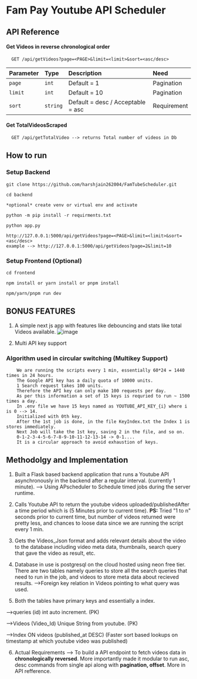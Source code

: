 # **Fam Pay Youtube API Scheduler**

## API Reference

#### Get Videos in reverse chronological order 

```http
  GET /api/getVideos?page=<PAGE>&limit=<limit>&sort=<asc/desc>
```

| Parameter | Type     | Description                |Need|
| :-------- | :------- | :------------------------- |:-----|
| `page` | `int` | Default = 1 |Pagination|   
| `limit` | `int` | Default = 10 |Pagination|
| `sort` | `string` | Default = desc / Acceptable = asc|Requirement|


#### Get TotalVideosScraped

```http
  GET /api/getTotalVideo --> returns Total number of videos in Db
```

## How to run
### Setup Backend
    git clone https://github.com/harshjain262004/FamTubeScheduler.git

    cd backend

    *optional* create venv or virtual env and activate

    python -m pip install -r requirments.txt

    python app.py

    http://127.0.0.1:5000/api/getVideos?page=<PAGE>&limit=<limit>&sort=<asc/desc>
    example --> http://127.0.0.1:5000/api/getVideos?page=2&limit=10 

### Setup Frontend (Optional)
    cd frontend

    npm install or yarn install or pnpm install

    npm/yarn/pnpm run dev

## BONUS FEATURES
1. A simple next js app with features like debouncing and stats like total Videos available.
   ![image](https://github.com/user-attachments/assets/52afea40-9493-4a62-b4cc-d31609b4c2a2)

3. Multi API key support
### Algorithm used in circular switching (Multikey Support)
        We are running the scripts every 1 min, essentially 60*24 = 1440 times in 24 hours.
        The Google API key has a daily quota of 10000 units.
        1 Search request takes 100 units.
        Therefore the API key can only make 100 requests per day.
        As per this information a set of 15 keys is requried to run ~ 1500 times a day. 
        In .env file we have 15 keys named as YOUTUBE_API_KEY_{i} where i is 0 --> 14.
        Initialized with 0th key. 
        After the 1st job is done, in the file KeyIndex.txt the Index 1 is stores immediately.
        Next Job will take the 1st key, saving 2 in the file, and so on.
        0-1-2-3-4-5-6-7-8-9-10-11-12-13-14 -> 0-1....
        It is a circular approach to avoid exhaustion of keys.
    
    

    
## Methodolgy and Implementation
1. Built a Flask based backend application that runs a Youtube API asynchronously in the backend after a regular interval. (currently 1 minute).
--> Using APscheduler to Schedule timed jobs during the server runtime.

2. Calls Youtube API to return the youtube videos uploaded/publishedAfter a time period which is (5 Minutes prior to current time).
**PS:** Tried "1 to n" seconds prior to current time, but number of videos returned were pretty less, and chances to loose data since we are running the script every 1 min.

3. Gets the Videos_Json format and adds relevant details about the video to the database including video meta data, thumbnails, search query that gave the video as result, etc. 

4. Database in use is postgresql on the cloud hosted using neon free tier. There are two tables namely queries to store all the search queries that need to run in the job, and videos to store meta data about recieved results. 
-->Foreign key relation in Videos pointing to what query was used.

5. Both the tables have primary keys and essentially a index.
   
-->queries (id) int auto increment. (PK)

-->Videos (Video_Id) Unique String from youtube. (PK)

-->Index ON videos (published_at DESC) (Faster sort based lookups on timestamp at which youtube video was published)

6. Actual Requirements
--> To build a API endpoint to fetch videos data in **chronologically reversed**. More importantly made it modular to run asc, desc commands from single api along with **pagination, offset**.
More in API refference.

